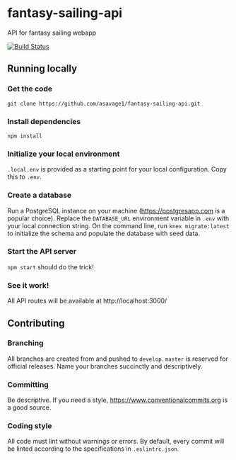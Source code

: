 # fantasy-sailing-api
API for fantasy sailing webapp

[![Build Status](https://api.travis-ci.com/asavage1/fantasy-sailing-api.svg?branch=develop)](https://api.travis-ci.com/asavage1/fantasy-sailing-api)

## Running locally
### Get the code
`git clone https://github.com/asavage1/fantasy-sailing-api.git`
### Install dependencies
`npm install`
### Initialize your local environment
`.local.env` is provided as a starting point for your local configuration.  Copy this to `.env`.
### Create a database
Run a PostgreSQL instance on your machine (https://postgresapp.com is a popular choice).  Replace the `DATABASE_URL` environment variable in `.env` with your local connection string.  On the command line, run `knex migrate:latest` to initialize the schema and populate the database with seed data.
### Start the API server
`npm start` should do the trick!
### See it work!
All API routes will be available at http://localhost:3000/

## Contributing
### Branching
All branches are created from and pushed to `develop`.  `master` is reserved for official releases.  Name your branches succinctly and descriptively.
### Committing
Be descriptive.  If you need a style, https://www.conventionalcommits.org is a good source.
### Coding style
All code must lint without warnings or errors.  By default, every commit will be linted according to the specifications in `.eslintrc.json`.
